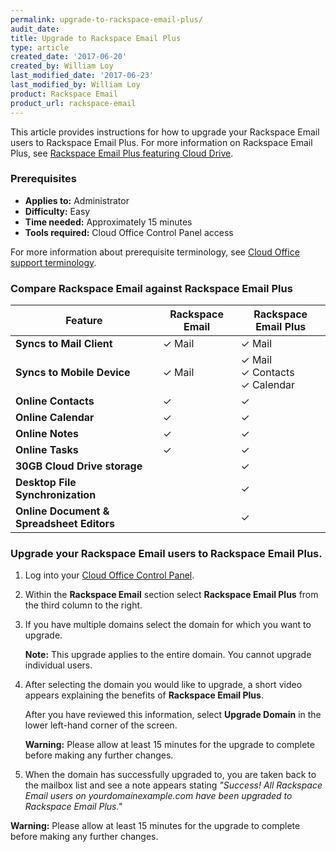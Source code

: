 ```yaml
---
permalink: upgrade-to-rackspace-email-plus/
audit_date:
title: Upgrade to Rackspace Email Plus
type: article
created_date: '2017-06-20'
created_by: William Loy
last_modified_date: '2017-06-23'
last_modified_by: William Loy
product: Rackspace Email
product_url: rackspace-email
---
```


This article provides instructions for how to upgrade your Rackspace Email users to Rackspace Email Plus. For more information on Rackspace Email Plus, see [Rackspace Email Plus featuring Cloud Drive](https://www.rackspace.com/en-us/email-hosting/webmail/cloud-drive).

### Prerequisites

- **Applies to:** Administrator
- **Difficulty:** Easy
- **Time needed:** Approximately 15 minutes
- **Tools required:** Cloud Office Control Panel access

For more information about prerequisite terminology, see [Cloud Office support terminology](/how-to/cloud-office-support-terminology/).

### Compare Rackspace Email against Rackspace Email Plus

|Feature | Rackspace Email | Rackspace Email Plus |
|---|---|---|
|**Syncs to Mail Client** | &#10003; Mail |&#10003; Mail|
|**Syncs to Mobile Device** | &#10003; Mail | &#10003; Mail <br/> &#10003; Contacts <br/> &#10003; Calendar
|**Online Contacts** | &#10003; | &#10003; |
|**Online Calendar** | &#10003; | &#10003; |
|**Online Notes** | &#10003; | &#10003; |
|**Online Tasks** | &#10003; | &#10003; |
|**30GB Cloud Drive storage**|  | &#10003;|
|**Desktop File Synchronization**| | &#10003;|
|**Online Document & Spreadsheet Editors**| | &#10003;|

### Upgrade your Rackspace Email users to Rackspace Email Plus.

1. Log into your [Cloud Office Control Panel](https://cp.rackspace.com/).
2. Within the **Rackspace Email** section select **Rackspace Email Plus** from the third column to the right.
3. If you have multiple domains select the domain for which you want to upgrade.

    **Note:** This upgrade applies to the entire domain. You cannot upgrade individual users.

4. After selecting the domain you would like to upgrade, a short video appears explaining the benefits of **Rackspace Email Plus**.

   After you have reviewed this information, select **Upgrade Domain** in the lower left-hand corner of the screen.
   
   **Warning:** Please allow at least 15 minutes for the upgrade to complete before making any further changes. 

5. When the domain has successfully upgraded to, you are taken back to the mailbox list and see a note appears stating *"Success! All Rackspace Email users on yourdomainexample.com have been upgraded to Rackspace Email Plus."*

**Warning:** Please allow at least 15 minutes for the upgrade to complete before making any further changes.  

